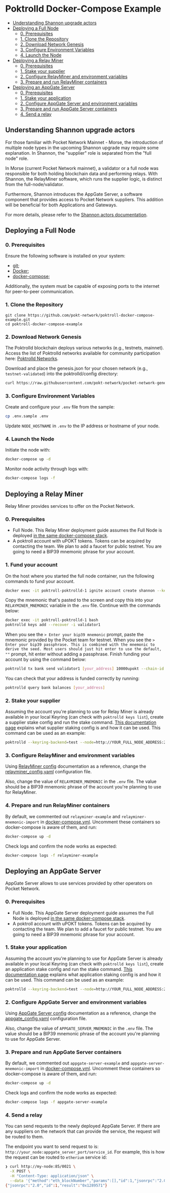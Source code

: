 # Poktrolld Docker-Compose Example <!-- omit in toc -->

- [Understanding Shannon upgrade actors](#understanding-shannon-upgrade-actors)
- [Deploying a Full Node](#deploying-a-full-node)
  - [0. Prerequisites](#0-prerequisites)
  - [1. Clone the Repository](#1-clone-the-repository)
  - [2. Download Network Genesis](#2-download-network-genesis)
  - [3. Configure Environment Variables](#3-configure-environment-variables)
  - [4. Launch the Node](#4-launch-the-node)
- [Deploying a Relay Miner](#deploying-a-relay-miner)
  - [0. Prerequisites](#0-prerequisites-1)
  - [1. Stake your supplier](#1-stake-your-supplier)
  - [2. Configure RelayMiner and environment variables](#2-configure-relayminer-and-environment-variables)
  - [3. Prepare and run RelayMiner containers](#3-prepare-and-run-relayminer-containers)
- [Deploying an AppGate Server](#deploying-an-appgate-server)
  - [0. Prerequisites](#0-prerequisites-2)
  - [1. Stake your application](#1-stake-your-application)
  - [2. Configure AppGate Server and environment variables](#2-configure-appgate-server-and-environment-variables)
  - [3. Prepare and run AppGate Server containers](#3-prepare-and-run-appgate-server-containers)
  - [4. Send a relay](#4-send-a-relay)

## Understanding Shannon upgrade actors

For those familiar with Pocket Network Mainnet - Morse, the introduction of multiple node types in the upcoming Shannon upgrade may require some explanation. In Shannon, the "supplier" role is separated from the "full node" role.

In Morse (current Pocket Network mainnet), a validator or a full node was responsible for both holding blockchain data and performing relays. With Shannon, the RelayMiner software, which runs the supplier logic, is distinct from the full-node/validator.

Furthermore, Shannon introduces the AppGate Server, a software component that provides access to Pocket Network suppliers. This addition will be beneficial for both Applications and Gateways.

For more details, please refer to the [Shannon actors documentation](https://dev.poktroll.com/actors).

## Deploying a Full Node

### 0. Prerequisites

Ensure the following software is installed on your system:
- [git](https://github.com/git-guides/install-git);
- [Docker](https://docs.docker.com/engine/install/);
- [docker-compose](https://docs.docker.com/compose/install/#installation-scenarios);

Additionally, the system must be capable of exposing ports to the internet for peer-to-peer communication.

### 1. Clone the Repository

```
git clone https://github.com/pokt-network/poktroll-docker-compose-example.git
cd poktroll-docker-compose-example
```

### 2. Download Network Genesis

The Poktrolld blockchain deploys various networks (e.g., testnets, mainnet). Access the list of Poktrolld networks available for community participation here: [Poktrolld Networks](https://github.com/pokt-network/pocket-network-genesis/tree/master/poktrolld).

Download and place the genesis.json for your chosen network (e.g., `testnet-validated`) into the poktrolld/config directory:

```bash
curl https://raw.githubusercontent.com/pokt-network/pocket-network-genesis/master/poktrolld/testnet-validated.json > poktrolld-data/config/genesis.json
```

### 3. Configure Environment Variables

Create and configure your `.env` file from the sample:

```bash
cp .env.sample .env
```

Update `NODE_HOSTNAME` in `.env` to the IP address or hostname of your node.

### 4. Launch the Node

Initiate the node with:

```bash
docker-compose up -d
```

Monitor node activity through logs with:

```bash
docker-compose logs -f
```

## Deploying a Relay Miner

Relay Miner provides services to offer on the Pocket Network.

### 0. Prerequisites

- Full Node. This Relay Miner deployment guide assumes the Full Node is deployed [in the same docker-compose stack](#deploying-a-full-node).
- A poktroll account with uPOKT tokens. Tokens can be acquired by contacting the team. We plan to add a faucet for public testnet. You are going to need a BIP39 mnemonic phrase for your account. 

### 1. Fund your account
On the host where you started the full node container, run the following commands to fund your account. 
```bash
docker exec -it poktroll-poktrolld-1 ignite account create shannon --keyring-dir=./localnet/poktrolld --keyring-backend test
```
Copy the mnemonic that's pasted to the screen and copy this into your `RELAYMINER_MNEMONIC` variable in the `.env` file. Continue with the commands below: 
```bash
docker exec -it poktroll-poktrolld-1 bash
poktrolld keys add --recover -i validator1
```
When you see the `> Enter your bip39 mnemonic` prompt, paste the mnemonic provided by the Pocket team for testnet. 
When you see the `> Enter your bip39 passphrase. This is combined with the mnemonic to derive the seed. Most users should just hit enter to use the default, ""` prompt, hit enter without adding a passphrase. Finish funding your account by using the command below: 

```bash
poktrolld tx bank send validator1 [your_address] 10000upokt --chain-id poktroll
```

You can check that your address is funded correctly by running:
```bash
poktrolld query bank balances [your_address]
```

### 2. Stake your supplier

Assuming the account you're planning to use for Relay Miner is already available in your local Keyring (can check with `poktrolld keys list`), create a supplier stake config and run the stake command. [This documentation page](https://dev.poktroll.com/configs/supplier_staking_config) explains what supplier staking config is and how it can be used. This command can be used as an example:

```bash
poktrolld --keyring-backend=test --node=http://YOUR_FULL_NODE_ADDRESS:26657/ tx supplier stake-supplier --config=./supplier_stake_config_example.yaml --from=YOUR_KEY_NAME --chain-id poktroll
```

### 3. Configure RelayMiner and environment variables

Using [RelayMiner config](https://dev.poktroll.com/configs/relayminer_config) documentation as a reference, change the [relayminer_config.yaml](./relayminer-example/config/relayminer_config.yaml) configuration file.

Also, change the value of `RELAYMINER_MNEMONIC` in the `.env` file. The value should be a BIP39 mnemonic phrase of the account you're planning to use for RelayMiner.

### 4. Prepare and run RelayMiner containers

By default, we commented out `relayminer-example` and `relayminer-mnemonic-import` in [docker-compose.yml](./docker-compose.yml).
Uncomment these containers so docker-compose is aware of them, and run:

```bash
docker-compose up -d
```

Check logs and confirm the node works as expected:

```bash
docker-compose logs -f relayminer-example
```

## Deploying an AppGate Server

AppGate Server allows to use services provided by other operators on Pocket Network.

### 0. Prerequisites

- Full Node. This AppGate Server deployment guide assumes the Full Node is deployed [in the same docker-compose stack](#deploying-a-full-node).
- A poktroll account with uPOKT tokens. Tokens can be acquired by contacting the team. We plan to add a faucet for public testnet. You are going to need a BIP39 mnemonic phrase for your account. 

### 1. Stake your application

Assuming the account you're planning to use for AppGate Server is already available in your local Keyring (can check with `poktrolld keys list`), create an application stake config and run the stake command. [This documentation page](https://dev.poktroll.com/configs/app_staking_config) explains what application staking config is and how it can be used. This command can be used as an example:

```bash
poktrolld --keyring-backend=test --node=http://YOUR_FULL_NODE_ADDRESS:26657/ tx application stake-application --config=./application_stake_config_example.yaml --from=YOUR_KEY_NAME --chain-id poktroll
```

### 2. Configure AppGate Server and environment variables

Using [AppGate Server config](https://dev.poktroll.com/configs/appgate_server_config) documentation as a reference, change the [appgate_config.yaml](./appgate-server-example/config/appgate_config.yaml) configuration file.

Also, change the value of `APPGATE_SERVER_MNEMONIC` in the `.env` file. The value should be a BIP39 mnemonic phrase of the account you're planning to use for AppGate Server.

### 3. Prepare and run AppGate Server containers

By default, we commented out `appgate-server-example` and `appgate-server-mnemonic-import` in [docker-compose.yml](./docker-compose.yml).
Uncomment these containers so docker-compose is aware of them, and run:

```bash
docker-compose up -d
```

Check logs and confirm the node works as expected:

```bash
docker-compose logs -f appgate-server-example
```
### 4. Send a relay

You can send requests to the newly deployed AppGate Server. If there are any suppliers on the network that can provide the service,
the request will be routed to them.

The endpoint you want to send request to is: `http://your_node:appgate_server_port/service_id`. For example, this is how the request can be routed to `etherium` service id:

```bash
❯ curl http://my-node:85/0021 \
  -X POST \
  -H "Content-Type: application/json" \
  --data '{"method":"eth_blockNumber","params":[],"id":1,"jsonrpc":"2.0"}'
{"jsonrpc":"2.0","id":1,"result":"0x1289571"}
```
